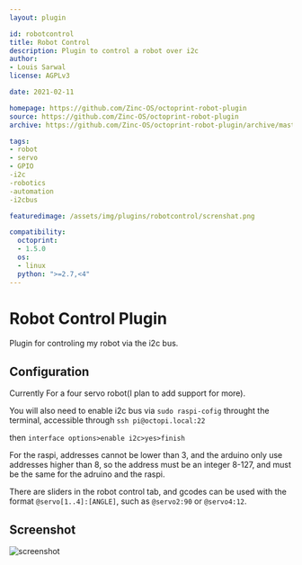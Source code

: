 ```yaml
---
layout: plugin

id: robotcontrol
title: Robot Control
description: Plugin to control a robot over i2c
author:
- Louis Sarwal
license: AGPLv3

date: 2021-02-11

homepage: https://github.com/Zinc-OS/octoprint-robot-plugin
source: https://github.com/Zinc-OS/octoprint-robot-plugin
archive: https://github.com/Zinc-OS/octoprint-robot-plugin/archive/master.zip

tags:
- robot
- servo
- GPIO
-i2c
-robotics
-automation
-i2cbus

featuredimage: /assets/img/plugins/robotcontrol/screnshat.png

compatibility:
  octoprint:
  - 1.5.0
  os:
  - linux
  python: ">=2.7,<4"
---
```


# Robot Control Plugin

Plugin for controling my robot via the i2c bus.


## Configuration

Currently For a four servo robot(I plan to add support for more).

You will also need to enable i2c bus via ```sudo raspi-cofig``` throught the terminal, accessible through ```ssh pi@octopi.local:22```

then
```interface options>enable i2c>yes>finish```

For the raspi, addresses cannot be lower than 3, and the arduino only use addresses higher than 8, so the address must be an integer 8-127, and must be the same for the adruino and the raspi.

There are sliders in the robot control tab, and gcodes can be used with the format ```@servo[1..4]:[ANGLE]```, such as ```@servo2:90``` or ```@servo4:12```.

## Screenshot

![screenshot](/assets/img/plugins/robotcontrol/screnshat.png)
